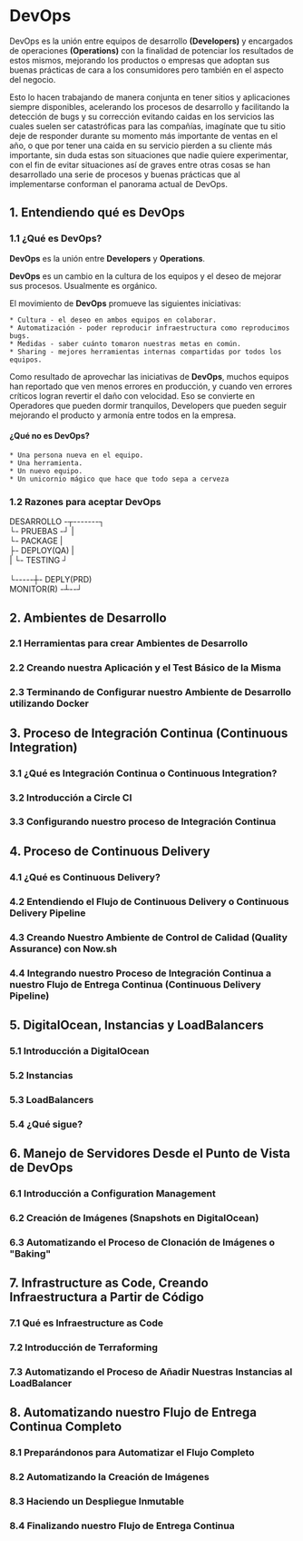 # DevOps #

DevOps es la unión entre equipos de desarrollo **(Developers)** y encargados de operaciones **(Operations)** con la finalidad de potenciar los resultados de estos mismos, mejorando los productos o empresas que adoptan sus buenas prácticas de cara a los consumidores pero también en el aspecto del negocio.

Esto lo hacen trabajando de manera conjunta en tener sitios y aplicaciones siempre disponibles, acelerando los procesos de desarrollo y facilitando la detección de bugs y su corrección evitando caidas en los servicios las cuales suelen ser catastróficas para las compañías, imagínate que tu sitio deje de responder durante su momento más importante de ventas en el año, o que por tener una caida en su servicio pierden a su cliente más importante, sin duda estas son situaciones que nadie quiere experimentar, con el fin de evitar situaciones así de graves entre otras cosas se han desarrollado una serie de procesos y buenas prácticas que al implementarse conforman el panorama actual de DevOps.


## 1. Entendiendo qué es DevOps ##
### 1.1 ¿Qué es DevOps? ###
**DevOps** es la unión entre **Developers** y **Operations**.

**DevOps** es un cambio en la cultura de los equipos y el deseo de mejorar sus procesos. Usualmente es orgánico.

El movimiento de **DevOps** promueve las siguientes iniciativas:

	* Cultura - el deseo en ambos equipos en colaborar.
	* Automatización - poder reproducir infraestructura como reproducimos bugs.
	* Medidas - saber cuánto tomaron nuestras metas en común.
	* Sharing - mejores herramientas internas compartidas por todos los equipos.

Como resultado de aprovechar las iniciativas de **DevOps**, muchos equipos han reportado que ven menos errores en producción, y cuando ven errores críticos logran revertir el daño con velocidad. Eso se convierte en Operadores que pueden dormir tranquilos, Developers que pueden seguir mejorando el producto y armonía entre todos en la empresa.
	

#### ¿Qué no es DevOps? ####

	* Una persona nueva en el equipo.
	* Una herramienta.
	* Un nuevo equipo.
	* Un unicornio mágico que hace que todo sepa a cerveza

### 1.2 Razones para aceptar DevOps ###

DESARROLLO -┬-------┐ </br>
└- PRUEBAS -┘       | </br>
   └- PACKAGE       | </br>
      ├- DEPLOY(QA) | </br>	
      |  └- TESTING ┘ </br>		
      └-----┼- DEPLY(PRD) </br>	
MONITOR(R) -┴--┘ 

## 2. Ambientes de Desarrollo ##
### 2.1 Herramientas para crear Ambientes de Desarrollo ###
### 2.2 Creando nuestra Aplicación y el Test Básico de la Misma  ###
### 2.3 Terminando de Configurar nuestro Ambiente de Desarrollo utilizando Docker ###

## 3. Proceso de Integración Continua (Continuous Integration) ##
### 3.1 ¿Qué es Integración Continua o Continuous Integration? ###
### 3.2  Introducción a Circle CI ###
### 3.3  Configurando nuestro proceso de Integración Continua ###

## 4. Proceso de Continuous Delivery ##
### 4.1 ¿Qué es Continuous Delivery? ###
### 4.2 Entendiendo el Flujo de Continuous Delivery o Continuous Delivery Pipeline ###
### 4.3 Creando  Nuestro Ambiente de Control de Calidad (Quality Assurance) con Now.sh ###
### 4.4 Integrando nuestro Proceso de Integración Continua a nuestro Flujo de Entrega Continua (Continuous Delivery Pipeline) ###

## 5. DigitalOcean, Instancias y LoadBalancers ##
### 5.1 Introducción a DigitalOcean ###
### 5.2 Instancias ###
### 5.3 LoadBalancers ###
### 5.4 ¿Qué sigue? ###

## 6. Manejo de Servidores Desde el Punto de Vista de DevOps ##
### 6.1 Introducción a Configuration Management ###
### 6.2 Creación de Imágenes (Snapshots en DigitalOcean) ###
### 6.3 Automatizando el Proceso de Clonación de Imágenes o "Baking" ###

## 7. Infrastructure as Code, Creando Infraestructura a Partir de Código ##
### 7.1 Qué es Infraestructure as Code ### 
### 7.2 Introducción de Terraforming ###
### 7.3 Automatizando el Proceso de Añadir Nuestras Instancias al LoadBalancer ###

## 8. Automatizando nuestro Flujo de Entrega Continua Completo ##
### 8.1 Preparándonos para Automatizar el Flujo Completo  ###
### 8.2 Automatizando la Creación de Imágenes ###
### 8.3 Haciendo un Despliegue Inmutable ###
### 8.4 Finalizando nuestro Flujo de Entrega Continua ###
 